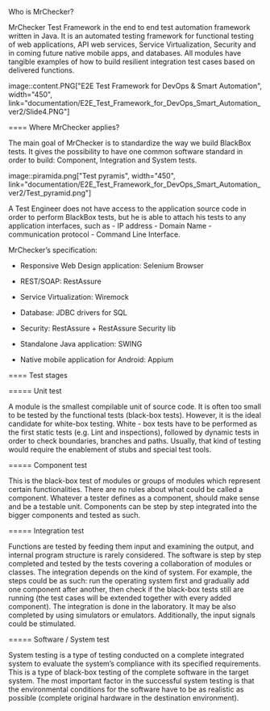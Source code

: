  Who is MrChecker?

MrChecker Test Framework in the end to end test automation framework written in Java. 
It is an automated testing framework for functional testing of web applications, API web services, Service Virtualization, Security and in coming future native mobile apps, and databases. All modules have tangible examples of how to build resilient integration test cases based on delivered functions. 

image::content.PNG["E2E Test Framework  for DevOps & Smart Automation", width="450", link="documentation/E2E_Test_Framework_for_DevOps_Smart_Automation_ver2/Slide4.PNG"]

==== Where MrChecker applies?

The main goal of MrChecker is to standardize the way we build BlackBox tests. It gives the possibility to have one common software standard in order to build: Component, Integration and System tests.

image::piramida.png["Test pyramis", width="450", link="documentation/E2E_Test_Framework_for_DevOps_Smart_Automation_ver2/Test_pyramid.png"]

A Test Engineer does not have access to the application source code in order to perform BlackBox tests, but he is able to attach his tests to any application interfaces, such as  - IP address - Domain Name - communication protocol - Command Line Interface.

MrChecker’s specification:

* Responsive Web Design application: Selenium Browser

* REST/SOAP: RestAssure

* Service Virtualization: Wiremock

* Database: JDBC drivers for SQL

* Security: RestAssure + RestAssure Security lib

* Standalone Java application: SWING

* Native mobile application for Android: Appium

==== Test stages

===== Unit test

A module is the smallest compilable unit of source code. It is often too small to be tested by the functional tests (black-box tests). However, it is the ideal candidate for white-box testing. White - box tests have to be performed as the first static tests (e.g. Lint and inspections), followed by dynamic tests in order to check boundaries, branches and paths. Usually, that kind of testing would require the enablement of stubs and special test tools. 

===== Component test

This is the black-box test of modules or groups of modules which represent certain functionalities. There are no rules about what could be called a component. Whatever a tester defines as a component, should make sense and be a testable unit. Components can be step by step integrated into the bigger components and tested as such. 

===== Integration test

Functions are tested by feeding them input and examining the output, and internal program structure is rarely considered. The software is step by step completed and tested by the tests covering a collaboration of modules or classes. The integration depends on the kind of system. For example, the steps could be as such: run the operating system first and gradually add one component after another, then check if the black-box tests still are running (the test cases will be extended together with every added component). The integration is done in the laboratory. It may be also completed by using simulators or emulators. Additionally, the input signals could be stimulated. 

===== Software / System test

System testing is a type of testing conducted on a complete integrated system to evaluate the system’s compliance with its specified requirements. This is a type of black-box testing of the complete software in the target system. The most important factor in the successful system testing is that the environmental conditions for the software have to be as realistic as possible (complete original hardware in the destination environment).
